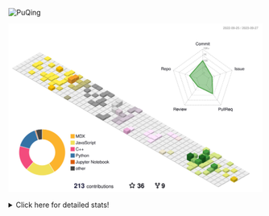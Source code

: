 ![PuQing](https://user-images.githubusercontent.com/27223114/171565019-9a56fae6-b08b-421f-99db-7e830da42371.png)

![](./profile-3d-contrib/profile-season-animate.svg)

<details>
<summary>Click here for detailed stats!</summary>

<!--START_SECTION:waka-->
![Lines of code](https://img.shields.io/badge/From%20Hello%20World%20I%27ve%20Written-797.4%20thousand%20lines%20of%20code-blue)

**🐱 My GitHub Data** 

> 📦 257.6 kB Used in GitHub's Storage 
 > 
> 🏆 168 Contributions in the Year 2023
 > 
> 🚫 Not Opted to Hire
 > 
> 📜 31 Public Repositories 
 > 
> 🔑 27 Private Repositories 
 > 
**I'm an Early 🐤** 

```text
🌞 Morning                409 commits         ████░░░░░░░░░░░░░░░░░░░░░   14.08 % 
🌆 Daytime                1434 commits        ████████████░░░░░░░░░░░░░   49.38 % 
🌃 Evening                266 commits         ██░░░░░░░░░░░░░░░░░░░░░░░   09.16 % 
🌙 Night                  795 commits         ███████░░░░░░░░░░░░░░░░░░   27.38 % 
```


📊 **This Week I Spent My Time On** 

```text
💬 Programming Languages: 
C++                      50 mins             ███████████░░░░░░░░░░░░░░   45.60 % 
Markdown                 29 mins             ███████░░░░░░░░░░░░░░░░░░   27.32 % 
Python                   28 mins             ███████░░░░░░░░░░░░░░░░░░   26.38 % 
Other                    0 secs              ░░░░░░░░░░░░░░░░░░░░░░░░░   00.52 % 
Text                     0 secs              ░░░░░░░░░░░░░░░░░░░░░░░░░   00.18 % 

🔥 Editors: 
VS Code                  1 hr 19 mins        ██████████████████░░░░░░░   72.68 % 
Obsidian                 29 mins             ███████░░░░░░░░░░░░░░░░░░   27.32 % 

💻 Operating System: 
WSL                      51 mins             ████████████░░░░░░░░░░░░░   47.26 % 
Windows                  29 mins             ███████░░░░░░░░░░░░░░░░░░   27.32 % 
Linux                    27 mins             ██████░░░░░░░░░░░░░░░░░░░   25.42 % 
```


<!--END_SECTION:waka-->
</details>
